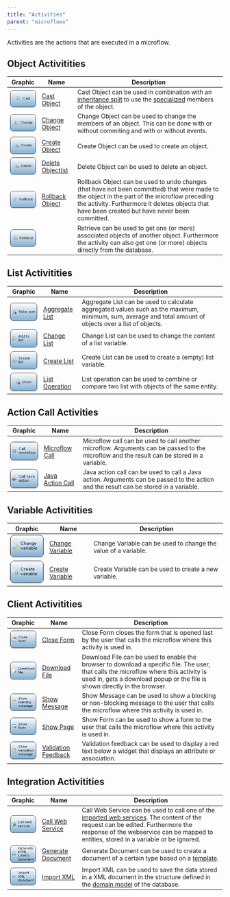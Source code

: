 ```yaml
---
title: "Activities"
parent: "microflows"
---
```



Activities are the actions that are executed in a microflow.

## Object Activitities

Graphic | Name | Description
----- | ---- | ----
[![](attachments/819203/918013.png)](cast-object)      | [Cast Object](cast-object)           | Cast Object can be used in combination with an [inheritance split](inheritance-split) to use the [specialized](entities) members of the object.
[![](attachments/819203/917661.png)](change-object)    | [Change Object](change-object)       | Change Object can be used to change the members of an object. This can be done with or without commiting and with or without events.
[![](attachments/819203/917756.png)](create-object)    | [Create Object](create-object)       | Create Object can be used to create an object.
[![](attachments/819203/918191.png)](deleting-objects) | [Delete Object(s)](deleting-objects) | Delete Object can be used to delete an object.
[![](attachments/819203/918119.png)](rollback-object)  | [Rollback Object](rollback-object)   | Rollback Object can be used to undo changes (that have not been committed) that were made to the object in the part of the microflow preceding the activity. Furthermore it deletes objects that have been created but have never been committed.
[![](attachments/819203/917866.png)](retrieve)         | <Retrieve>                           | Retrieve can be used to get one (or more) associated objects of another object. Furthermore the activity can also get one (or more) objects directly from the database.


## List Activitities

Graphic | Name | Description
----- | ---- | ----
[![](attachments/819203/918028.png)](aggregate-list) | [Aggregate List](aggregate-list) | Aggregate List can be used to calculate aggregated values such as the maximum, minimum, sum, average and total amount of objects over a list of objects.
[![](attachments/819203/918007.png)](change-list)    | [Change List](change-list)       | Change List can be used to change the content of a list variable.
[![](attachments/819203/918009.png)](create-list)    | [Create List](create-list)       | Create List can be used to create a (empty) list variable.
[![](attachments/819203/917792.png)](list-operation) | [List Operation](list-operation) | List operation can be used to combine or compare two list with objects of the same entity.


## Action Call Activities

Graphic | Name | Description
----- | ---- | ----
[![](attachments/819203/918001.png)](microflow-call)   | [Microflow Call](microflow-call)     | Microflow call can be used to call another microflow. Arguments can be passed to the microflow and the result can be stored in a variable.
[![](attachments/819203/918018.png)](java-action-call) | [Java Action Call](java-action-call) | Java action call can be used to call a Java action. Arguments can be passed to the action and the result can be stored in a variable.


## Variable Activitities

Graphic | Name | Description
----- | ---- | ----
[![](attachments/819203/918011.png)](change-variable) | [Change Variable](change-variable) | Change Variable can be used to change the value of a variable.
[![](attachments/819203/918110.png)](create-variable) | [Create Variable](create-variable) | Create Variable can be used to create a new variable.


## Client Activitities

Graphic | Name | Description
----- | ---- | ----
[![](attachments/819203/918114.png)](close-form)          | [Close Form](close-form)                   | Close Form closes the form that is opened last by the user that calls the microflow where this activity is used in.
[![](attachments/819203/918108.png)](download-file)       | [Download File](download-file)             | Download File can be used to enable the browser to download a specific file. The user, that calls the microflow where this activity is used in, gets a download popup or the file is shown directly in the browser.
[![](attachments/819203/918099.png)](show-message)        | [Show Message](show-message)               | Show Message can be used to show a blocking or non-blocking message to the user that calls the microflow where this activity is used in.
[![](attachments/819203/917544.png)](show-page)           | [Show Page](show-page)                     | Show Form can be used to show a form to the user that calls the microflow where this activity is used in.
[![](attachments/819203/918097.png)](validation-feedback) | [Validation Feedback](validation-feedback) | Validation feedback can be used to display a red text below a widget that displays an attribute or association.


## Integration Activitities

Graphic | Name | Description
----- | ---- | ----
[![](attachments/819203/918003.png)](call-web-service)  | [Call Web Service](call-web-service)   | Call Web Service can be used to call one of the [imported web services](consumed-web-services). The content of the request can be edited. Furthermore the response of the webservice can be mapped to entities, stored in a variable or be ignored.
[![](attachments/819203/918124.png)](generate-document) | [Generate Document](generate-document) | Generate Document can be used to create a document of a certain type based on a [template](document-templates).
[![](attachments/819203/918121.png)](import-xml)        | [Import XML](import-xml)               | Import XML can be used to save the data stored in a XML document in the structure defined in the [domain model](domain-model) of the database.
